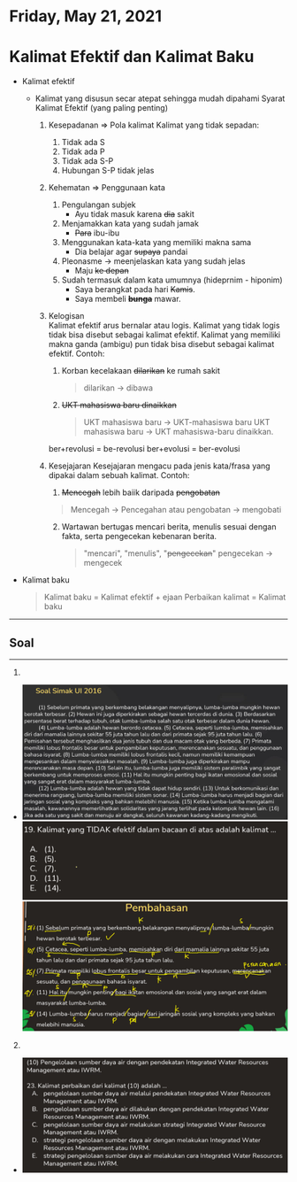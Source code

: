 # Friday, May 21, 2021

# **Kalimat Efektif dan Kalimat Baku**

-   Kalimat efektif
    -   Kalimat yang disusun secar atepat sehingga mudah dipahami
        Syarat Kalimat Efektif (yang paling penting)
        1. Kesepadanan => Pola kalimat
           Kalimat yang tidak sepadan:
           1. Tidak ada S
           2. Tidak ada P 
           3. Tidak ada S-P 
           4. Hubungan S-P tidak jelas
        2. Kehematan => Penggunaan kata
           1. Pengulangan subjek
              - Ayu tidak masuk karena ~~dia~~ sakit
           2. Menjamakkan kata yang sudah jamak
              - ~~Para~~ ibu-ibu
           3. Menggunakan kata-kata yang memiliki makna sama
              - Dia belajar agar ~~supaya~~ pandai
           4. Pleonasme -> meenjelaskan kata yang sudah jelas
              - Maju ~~ke depan~~
           5. Sudah termasuk dalam kata umumnya (hideprnim - hiponim)
              - Saya berangkat pada hari ~~Kamis~~.
              - Saya membeli __~~bunga~~__ mawar.
        3. Kelogisan  
           Kalimat efektif arus bernalar atau logis. Kalimat yang tidak logis tidak bisa disebut sebagai kalimat efektif. Kalimat yang memiliki makna ganda (ambigu) pun tidak bisa disebut sebagai kalimat efektif.
           Contoh:
            1. Korban kecelakaan ~~dilarikan~~ ke rumah sakit
               >    dilarikan -> dibawa
            2. ~~UKT mahasiswa baru dinaikkan~~
               >    UKT mahasiswa baru -> UKT-mahasiswa baru
               >    UKT mahasiswa baru -> UKT mahasiswa-baru dinaikkan.
               
            ber+revolusi = be-revolusi
            ber+evolusi  = ber-evolusi
        4. Kesejajaran 
           Kesejajaran mengacu pada jenis kata/frasa yang dipakai dalam sebuah kalimat.
           Contoh:
            1. ~~Mencegah~~ lebih baiik daripada ~~pengobatan~~
              > Mencegah -> Pencegahan atau
              pengobatan -> mengobati
            2.  Wartawan bertugas mencari berita, menulis sesuai dengan fakta, serta pengecekan kebenaran berita.
                >   "mencari", "menulis", "~~pengecekan~~"
                >   pengecekan -> mengecek
                
-   Kalimat baku
    >   Kalimat baku = Kalimat efektif + ejaan
    >   Perbaikan kalimat = Kalimat baku

---
## **Soal**
---
1. 
-  ![](../../../attachments/2021-05-21-10-33-14.png)
![](../../../attachments/2021-05-21-10-34-56.png)
![](../../../attachments/2021-05-21-10-41-33.png)

2. 
-  ![](../../../attachments/2021-05-21-10-44-22.png)